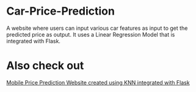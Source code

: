 # Car-Price-Prediction
A website where users can input various car features as input to get the predicted price as output. It uses a Linear Regression Model that is integrated with Flask.
# Also check out 
[Mobile Price Prediction Website created using KNN integrated with Flask](https://github.com/kathyayini-25/12-Mobile-Price-Prediction)
